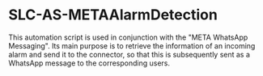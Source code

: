 # SLC-AS-METAAlarmDetection
This automation script is used in conjunction with the "META WhatsApp Messaging".
Its main purpose is to retrieve the information of an incoming alarm and send it to the connector, so that this is subsequently sent as a WhatsApp message to the corresponding users.
